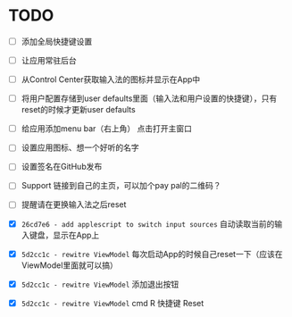 #  TODO

- [ ] 添加全局快捷键设置
- [ ] 让应用常驻后台
- [ ] 从Control Center获取输入法的图标并显示在App中
- [ ] 将用户配置存储到user defaults里面（输入法和用户设置的快捷键），只有reset的时候才更新user defaults
- [ ] 给应用添加menu bar（右上角） 点击打开主窗口
- [ ] 设置应用图标、想一个好听的名字
- [ ] 设置签名在GitHub发布
- [ ] Support 链接到自己的主页，可以加个pay pal的二维码？
- [ ] 提醒请在更换输入法之后reset

- [x] `26cd7e6 - add applescript to switch input sources` 自动读取当前的输入键盘，显示在App上
- [x] `5d2cc1c - rewitre ViewModel` 每次启动App的时候自己reset一下（应该在ViewModel里面就可以搞）
- [x] `5d2cc1c - rewitre ViewModel` 添加退出按钮
- [x] `5d2cc1c - rewitre ViewModel` cmd R 快捷键 Reset
